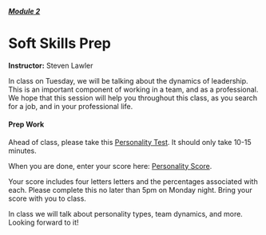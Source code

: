 ##### [Module 2](../../..)

# Soft Skills Prep

**Instructor:** Steven Lawler

In class on Tuesday, we will be talking about the dynamics of leadership. This is an important component of working in a team, and as a professional. We hope that this session will help you throughout this class, as you search for a job, and in your professional life.

#### Prep Work

Ahead of class, please take this <a href="http://www.humanmetrics.com/cgi-win/jtypes2.asp" target="_blank">Personality Test</a>. It should only take 10-15 minutes. 

When you are done, enter your score here: <a href="https://docs.google.com/spreadsheets/d/1APKrD67jB1BlW54d-j7jCBhFOyD8lg_vOKkEw2380XE/edit#gid=0" target="_blank">Personality Score</a>. 

Your score includes four letters letters and the percentages associated with each.  Please complete this no later than 5pm on Monday night. Bring your score with you to class.  

In class we will talk about personality types, team dynamics, and more. Looking forward to it!

